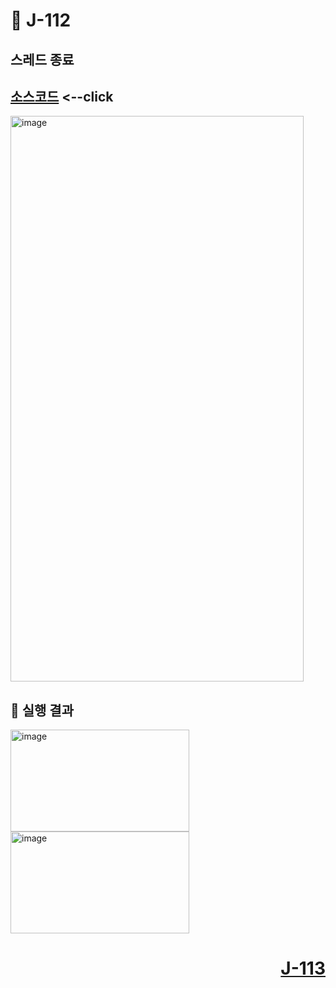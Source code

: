 # 📖 J-112

## 스레드 종료

[소스코드](./ThreadInterruptEx.java) <--click
---

<img width="469" height="905" alt="image" src="https://github.com/user-attachments/assets/dc7c7312-fd71-4352-9df2-a938722d2f01" />

📘 실행 결과
---

<img width="286" height="163" alt="image" src="https://github.com/user-attachments/assets/81c4cff8-6e40-482d-b265-5da36aefbdb6" />
<img width="286" height="163" alt="image" src="https://github.com/user-attachments/assets/1363f224-1251-45da-b529-19334b20691b" />


# <p align="right">[J-113](./J_113.md)</p>
